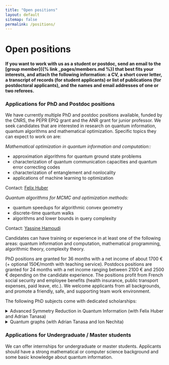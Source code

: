 ```yaml
---
title: "Open positions"
layout: default
sitemap: false
permalink: /positions/
---
```


# Open positions

#### If you want to work with us as a student or postdoc, send an email to the [group member]({% link _pages/members.md %}) that best fits your interests, and attach the following information: a CV, a short cover letter, a transcript of records (for student applicants) or list of publications (for postdoctoral applicants), and the names and email addresses of one or two referees.

### Applications for PhD and Postdoc positions

We have currently multiple PhD and postdoc positions available, funded by the CNRS, the PEPR EPIQ grant and the ANR grant for junior professor. We seek candidates that are interested in research on quantum information, quantum algorithms and mathematical optimization. Specific topics they can expect to work on are:

*Mathematical optimization in quantum information and computation::*
  - approximation algorithms for quantum ground state problems
  - characterization of quantum communication capacities and quantum error correcting codes
  - characterization of entanglement and nonlocality
  - applications of machine learning to optimization

Contact: [Felix Huber](mailto:felix.huber@labri.fr)

*Quantum algorithms for MCMC and optimization methods:*
  - quantum speedups for algorithmic convex geometry
  - discrete-time quantum walks
  - algorithms and lower bounds in query complexity

Contact: [Yassine Hamoudi](mailto:yassine.hamoudi@labri.fr)

Candidates can have training or experience in at least one of the following areas: quantum information and computation, mathematical programming, algorithmic theory, complexity theory.

PhD positions are granted for 36 months with a net income of about 1700 € (+ optional 150€/month with teaching service).
Postdocs positions are granted for 24 months with a net income ranging between 2100 € and 2500 € depending on the candidate experience.
The positions profit from French social security and employee benefits (health insurance, public transport expenses, paid leave, etc.).
We welcome applicants from all backgrounds, and promote a friendly, safe, and supporting team work environment.

The following PhD subjects come with dedicated scholarships:
<details markdown=block>
  <summary>
    Advanced Symmetry Reduction in Quantum Information (with Felix Huber and Adrian Tanasa)
  </summary>
  <blockquote>
  The field of quantum information is awash with difficult large-scale optimization problems. However, the sheer size of the matrices involved makes – for all practical purposes – their numerical solution impossible. Recent years have seen symmetry reduction techniques attacking such problems with some success, compressing large matrices to a collection of smaller ones. Yet progress is hampered by a lack of integration of analytical and numerical methods, and by the presence of obstructions to an optimization formulation. Advanced symmetry reduction in quantum information (ASQI) aims to radically rethink current approaches to hard mathematical optimization in quantum information, by putting an equal focus on suitable problem formulations in combination with the integrated use of state-of-the-art reduction techniques. First, we systematically integrate powerful reduction techniques: analytical symmetry reduction through the underlying algebras, numerical dimension reduction with Jordan algebras, sparse optimization that simplifies matrices with many zeros, semièdefinite programming sketching, and approximation algorithms. The computational boost will allow to attack long-standing open problems numerically, providing efficient entangled approximations to quantum Max Cut and to bound the number of mutually unbiased bases in dimension six. Second, we develop novel formulations of structured problems in terms of mathematical optimization. We focus on two problems: the quantum capacity of quantum graphs and Bell inequality violations in network scenarios. These pose unique obstructions to optimization such as shifted factorizations and nonlinearity in the state. To overcome these, we take advantage of novel optimization frameworks such as equivariant, trace, and state polynomial optimization. ASQI renders several long-standing open quantum information problems amenable to numerical techniques and provides systematic recipes for formulating problems in the optimization framework and their symmetry reduction, delivering impact across fields.
  </blockquote>
</details>
<details>
  <summary>
    Quantum graphs (with Adrian Tanasa and Ion Nechita)
  </summary>
  <blockquote>
  The 'Quantum Graphs' project proposes an in-depth exploration of the combinatorial aspects at the heart of quantum information theory, at the interface between combinatorics and theoretical computer science on the one hand, and quantum physics on the other. More specifically, our project aims at several theoretical developments of the notion of quantum graphs, seen as a non-commutative generalization of graphs. This interdisciplinary proposal aims to develop new combinatorial methods for solving fundamental problems in quantum information, while shedding light on the deep relationships between combinatorial structures and quantum properties.
  </blockquote>
</details>

### Applications for Undergraduate / Master students
We can offer internships for undergraduate or master students. Applicants should have a strong mathematical or computer science background and some basic knowledge about quantum information.

<br>
